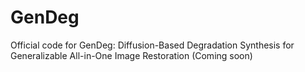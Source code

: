 # GenDeg
Official code for GenDeg: Diffusion-Based Degradation Synthesis for Generalizable All-in-One Image Restoration (Coming soon)
